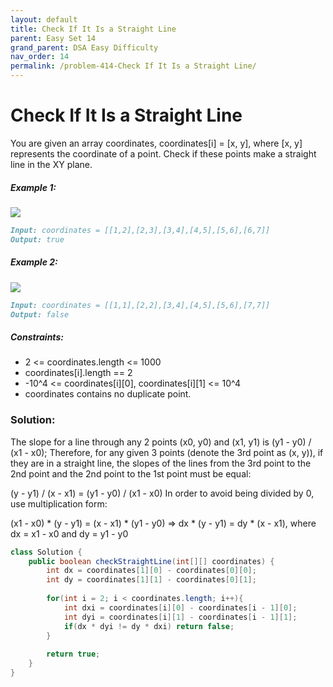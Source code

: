 ```yaml
---
layout: default
title: Check If It Is a Straight Line
parent: Easy Set 14
grand_parent: DSA Easy Difficulty
nav_order: 14
permalink: /problem-414-Check If It Is a Straight Line/
---
```

# Check If It Is a Straight Line
You are given an array coordinates, coordinates[i] = [x, y], where [x, y] represents the coordinate of a point. Check if these points make a straight line in the XY plane.

##### Example 1:
![](../../assets/images/ds/untitled-diagram-2.jpeg)
```markdown
Input: coordinates = [[1,2],[2,3],[3,4],[4,5],[5,6],[6,7]]
Output: true
```
##### Example 2:
![](../../assets/images/ds/untitled-diagram-11.jpeg)
```markdown
Input: coordinates = [[1,1],[2,2],[3,4],[4,5],[5,6],[7,7]]
Output: false
```
##### Constraints:
* 2 <= coordinates.length <= 1000
* coordinates[i].length == 2
* -10^4 <= coordinates[i][0], coordinates[i][1] <= 10^4
* coordinates contains no duplicate point.

### Solution:
The slope for a line through any 2 points (x0, y0) and (x1, y1) is (y1 - y0) / (x1 - x0); Therefore, for any given 3 points (denote the 3rd point as (x, y)), if they are in a straight line, the slopes of the lines from the 3rd point to the 2nd point and the 2nd point to the 1st point must be equal:

(y - y1) / (x - x1) = (y1 - y0) / (x1 - x0)
In order to avoid being divided by 0, use multiplication form:

(x1 - x0) * (y - y1) = (x - x1) * (y1 - y0) =>
dx * (y - y1) = dy * (x - x1), where dx = x1 - x0 and dy = y1 - y0

```java
class Solution {
    public boolean checkStraightLine(int[][] coordinates) {
        int dx = coordinates[1][0] - coordinates[0][0];
        int dy = coordinates[1][1] - coordinates[0][1];
        
        for(int i = 2; i < coordinates.length; i++){
            int dxi = coordinates[i][0] - coordinates[i - 1][0]; 
            int dyi = coordinates[i][1] - coordinates[i - 1][1];
            if(dx * dyi != dy * dxi) return false;
        }
        
        return true;
    }
}
```


